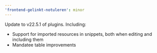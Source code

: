 ```yaml
---
'frontend-gelinkt-notuleren': minor
---
```


Update to v22.5.1 of plugins. Including:
  - Support for imported resources in snippets, both when editing and including them
  - Mandatee table improvements
